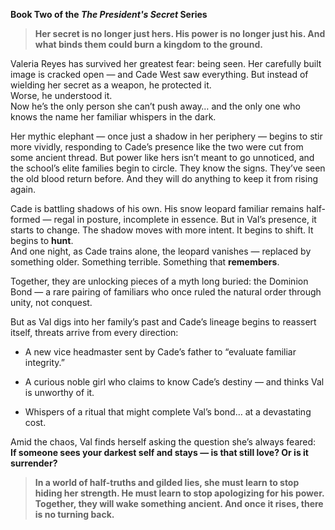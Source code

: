 
**Book Two of the _The President's Secret_ Series**

> **Her secret is no longer just hers. His power is no longer just his. And what binds them could burn a kingdom to the ground.**

Valeria Reyes has survived her greatest fear: being seen. Her carefully built image is cracked open — and Cade West saw everything. But instead of wielding her secret as a weapon, he protected it.  
Worse, he understood it.  
Now he’s the only person she can’t push away… and the only one who knows the name her familiar whispers in the dark.

Her mythic elephant — once just a shadow in her periphery — begins to stir more vividly, responding to Cade’s presence like the two were cut from some ancient thread. But power like hers isn’t meant to go unnoticed, and the school’s elite families begin to circle. They know the signs. They’ve seen the old blood return before. And they will do anything to keep it from rising again.

Cade is battling shadows of his own. His snow leopard familiar remains half-formed — regal in posture, incomplete in essence. But in Val’s presence, it starts to change. The shadow moves with more intent. It begins to shift. It begins to **hunt**.  
And one night, as Cade trains alone, the leopard vanishes — replaced by something older. Something terrible. Something that **remembers**.

Together, they are unlocking pieces of a myth long buried: the Dominion Bond — a rare pairing of familiars who once ruled the natural order through unity, not conquest.

But as Val digs into her family’s past and Cade’s lineage begins to reassert itself, threats arrive from every direction:

- A new vice headmaster sent by Cade’s father to “evaluate familiar integrity.”
    
- A curious noble girl who claims to know Cade’s destiny — and thinks Val is unworthy of it.
    
- Whispers of a ritual that might complete Val’s bond… at a devastating cost.
    

Amid the chaos, Val finds herself asking the question she’s always feared:  
**If someone sees your darkest self and stays — is that still love? Or is it surrender?**

> **In a world of half-truths and gilded lies, she must learn to stop hiding her strength. He must learn to stop apologizing for his power.  
> Together, they will wake something ancient. And once it rises, there is no turning back.**